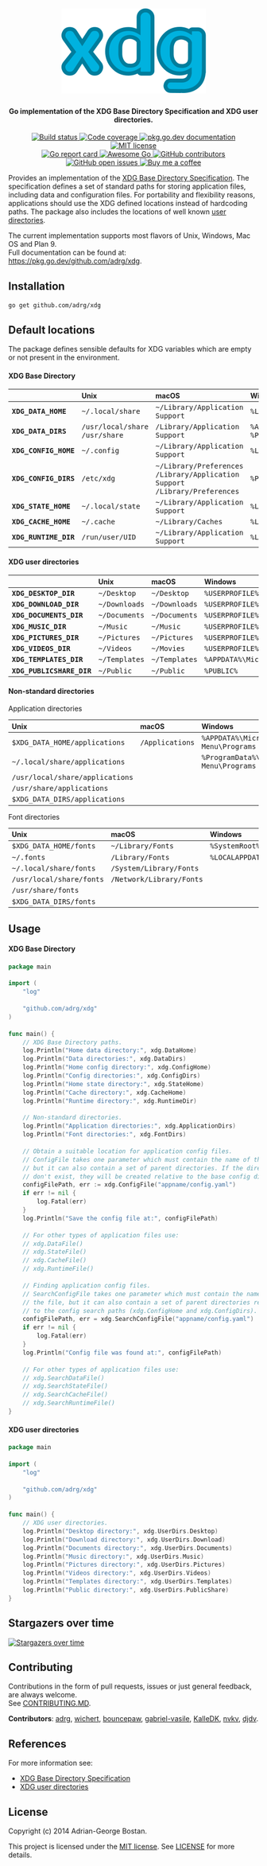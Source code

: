 <h1 align="center">
  <div>
    <img src="https://raw.githubusercontent.com/adrg/adrg.github.io/master/assets/projects/xdg/logo.svg" alt="xdg logo"/>
  </div>
</h1>

<h4 align="center">Go implementation of the XDG Base Directory Specification and XDG user directories.</h4>

<p align="center">
    <a href="https://github.com/adrg/xdg/actions?query=workflow%3ACI">
        <img alt="Build status" src="https://github.com/adrg/xdg/workflows/CI/badge.svg">
    </a>
    <a href="https://app.codecov.io/gh/adrg/xdg">
        <img alt="Code coverage" src="https://codecov.io/gh/adrg/xdg/branch/master/graphs/badge.svg?branch=master">
    </a>
    <a href="https://pkg.go.dev/github.com/adrg/xdg">
        <img alt="pkg.go.dev documentation" src="https://img.shields.io/badge/go.dev-reference-007d9c?logo=go&logoColor=white">
    </a>
    <a href="https://opensource.org/licenses/MIT" rel="nofollow">
        <img alt="MIT license" src="https://img.shields.io/github/license/adrg/xdg">
    </a>
    <br />
    <a href="https://goreportcard.com/report/github.com/adrg/xdg">
        <img alt="Go report card" src="https://goreportcard.com/badge/github.com/adrg/xdg">
    </a>
    <a href="https://github.com/avelino/awesome-go#configuration">
        <img alt="Awesome Go" src="https://awesome.re/mentioned-badge.svg">
    </a>
    <a href="https://github.com/adrg/xdg/graphs/contributors">
        <img alt="GitHub contributors" src="https://img.shields.io/github/contributors/adrg/xdg" />
    </a>
    <a href="https://github.com/adrg/xdg/issues">
        <img alt="GitHub open issues" src="https://img.shields.io/github/issues-raw/adrg/xdg">
    </a>
    <a href="https://ko-fi.com/T6T72WATK">
        <img alt="Buy me a coffee" src="https://img.shields.io/static/v1.svg?label=%20&message=Buy%20me%20a%20coffee&color=579fbf&logo=buy%20me%20a%20coffee&logoColor=white">
    </a>
</p>

Provides an implementation of the [XDG Base Directory Specification](https://specifications.freedesktop.org/basedir-spec/basedir-spec-latest.html).
The specification defines a set of standard paths for storing application files,
including data and configuration files. For portability and flexibility reasons,
applications should use the XDG defined locations instead of hardcoding paths.
The package also includes the locations of well known [user directories](https://wiki.archlinux.org/index.php/XDG_user_directories).

The current implementation supports most flavors of Unix, Windows, Mac OS and Plan 9.  
Full documentation can be found at: https://pkg.go.dev/github.com/adrg/xdg.

## Installation
    go get github.com/adrg/xdg

## Default locations

The package defines sensible defaults for XDG variables which are empty or not
present in the environment.

#### XDG Base Directory

|                                                | Unix                                                  | macOS                                                                                                            | Windows                                                   | Plan 9                     |
| :--------------------------------------------- | :---------------------------------------------------- | :--------------------------------------------------------------------------------------------------------------- | :-------------------------------------------------------- | :------------------------- |
| <kbd><b><samp>XDG_DATA_HOME</samp></b></kbd>   | <kbd>~/.local/share</kbd>                             | <kbd>~/Library/Application Support</kbd>                                                                         | <kbd>%LOCALAPPDATA%</kbd>                                 | <kbd>$home/lib</kbd>       |
| <kbd><b><samp>XDG_DATA_DIRS</samp></b></kbd>   | <kbd>/usr/local/share</kbd><br/><kbd>/usr/share</kbd> | <kbd>/Library/Application Support</kbd>                                                                          | <kbd>%APPDATA%</kbd><br/><kbd>%ProgramData%</kbd>         | <kbd>/lib</kbd>            |
| <kbd><b><samp>XDG_CONFIG_HOME</samp></b></kbd> | <kbd>~/.config</kbd>                                  | <kbd>~/Library/Application Support</kbd>                                                                         | <kbd>%LOCALAPPDATA%</kbd>                                 | <kbd>$home/lib</kbd>       |
| <kbd><b><samp>XDG_CONFIG_DIRS</samp></b></kbd> | <kbd>/etc/xdg</kbd>                                   | <kbd>~/Library/Preferences</kbd><br/><kbd>/Library/Application Support</kbd><br/><kbd>/Library/Preferences</kbd> | <kbd>%ProgramData%</kbd>                                  | <kbd>/lib</kbd>            |
| <kbd><b><samp>XDG_STATE_HOME</samp></b></kbd>  | <kbd>~/.local/state</kbd>                             | <kbd>~/Library/Application Support</kbd>                                                                         | <kbd>%LOCALAPPDATA%</kbd>                                 | <kbd>$home/lib/state</kbd> |
| <kbd><b><samp>XDG_CACHE_HOME</samp></b></kbd>  | <kbd>~/.cache</kbd>                                   | <kbd>~/Library/Caches</kbd>                                                                                      | <kbd>%LOCALAPPDATA%\cache</kbd>                           | <kbd>$home/lib/cache</kbd> |
| <kbd><b><samp>XDG_RUNTIME_DIR</samp></b></kbd> | <kbd>/run/user/UID</kbd>                              | <kbd>~/Library/Application Support</kbd>                                                                         | <kbd>%LOCALAPPDATA%</kbd>                                 | <kbd>/tmp</kbd>            |

#### XDG user directories

|                                                    | Unix                   | macOS                  | Windows                                          | Plan 9                     |
| :------------------------------------------------- | :--------------------- | :--------------------- | :----------------------------------------------- | :------------------------- |
| <kbd><b><samp>XDG_DESKTOP_DIR</samp></b></kbd>     | <kbd>~/Desktop</kbd>   | <kbd>~/Desktop</kbd>   | <kbd>%USERPROFILE%\Desktop</kbd>                 | <kbd>$home/desktop</kbd>   |
| <kbd><b><samp>XDG_DOWNLOAD_DIR</samp></b></kbd>    | <kbd>~/Downloads</kbd> | <kbd>~/Downloads</kbd> | <kbd>%USERPROFILE%\Downloads</kbd>               | <kbd>$home/downloads</kbd> |
| <kbd><b><samp>XDG_DOCUMENTS_DIR</samp></b></kbd>   | <kbd>~/Documents</kbd> | <kbd>~/Documents</kbd> | <kbd>%USERPROFILE%\Documents</kbd>               | <kbd>$home/documents</kbd> |
| <kbd><b><samp>XDG_MUSIC_DIR</samp></b></kbd>       | <kbd>~/Music</kbd>     | <kbd>~/Music</kbd>     | <kbd>%USERPROFILE%\Music</kbd>                   | <kbd>$home/music</kbd>     |
| <kbd><b><samp>XDG_PICTURES_DIR</samp></b></kbd>    | <kbd>~/Pictures</kbd>  | <kbd>~/Pictures</kbd>  | <kbd>%USERPROFILE%\Pictures</kbd>                | <kbd>$home/pictures</kbd>  |
| <kbd><b><samp>XDG_VIDEOS_DIR</samp></b></kbd>      | <kbd>~/Videos</kbd>    | <kbd>~/Movies</kbd>    | <kbd>%USERPROFILE%\Videos</kbd>                  | <kbd>$home/videos</kbd>    |
| <kbd><b><samp>XDG_TEMPLATES_DIR</samp></b></kbd>   | <kbd>~/Templates</kbd> | <kbd>~/Templates</kbd> | <kbd>%APPDATA%\Microsoft\Windows\Templates</kbd> | <kbd>$home/templates</kbd> |
| <kbd><b><samp>XDG_PUBLICSHARE_DIR</samp></b></kbd> | <kbd>~/Public</kbd>    | <kbd>~/Public</kbd>    | <kbd>%PUBLIC%</kbd>                              | <kbd>$home/public</kbd>    |

#### Non-standard directories

Application directories

| Unix                                     | macOS                    | Windows                                                        | Plan 9                |
| :--------------------------------------- | :----------------------- | :--------------------------------------------------------------| :-------------------- |
| <kbd>$XDG_DATA_HOME/applications</kbd>   | <kbd>/Applications</kbd> | <kbd>%APPDATA%\Microsoft\Windows\Start Menu\Programs</kbd>     | <kbd>$home/bin</kbd>  |
| <kbd>~/.local/share/applications</kbd>   |                          | <kbd>%ProgramData%\Microsoft\Windows\Start Menu\Programs</kbd> | <kbd>/bin</kbd>       |
| <kbd>/usr/local/share/applications</kbd> |                          |                                                                |                       |
| <kbd>/usr/share/applications</kbd>       |                          |                                                                |                       |
| <kbd>$XDG_DATA_DIRS/applications</kbd>   |                          |                                                                |                       |

Font directories

| Unix                              | macOS                             | Windows                                           | Plan 9                    |
| :-------------------------------- | :-------------------------------- | :------------------------------------------------ | :------------------------ |
| <kbd>$XDG_DATA_HOME/fonts</kbd>   | <kbd>~/Library/Fonts</kbd>        | <kbd>%SystemRoot%\Fonts</kbd>                     | <kbd>$home/lib/font</kbd> |
| <kbd>~/.fonts</kbd>               | <kbd>/Library/Fonts</kbd>         | <kbd>%LOCALAPPDATA%\Microsoft\Windows\Fonts</kbd> | <kbd>/lib/font</kbd>      |
| <kbd>~/.local/share/fonts</kbd>   | <kbd>/System/Library/Fonts</kbd>  |                                                   |                           |
| <kbd>/usr/local/share/fonts</kbd> | <kbd>/Network/Library/Fonts</kbd> |                                                   |                           |
| <kbd>/usr/share/fonts</kbd>       |                                   |                                                   |                           |
| <kbd>$XDG_DATA_DIRS/fonts</kbd>   |                                   |                                                   |                           |

## Usage

#### XDG Base Directory

```go
package main

import (
	"log"

	"github.com/adrg/xdg"
)

func main() {
	// XDG Base Directory paths.
	log.Println("Home data directory:", xdg.DataHome)
	log.Println("Data directories:", xdg.DataDirs)
	log.Println("Home config directory:", xdg.ConfigHome)
	log.Println("Config directories:", xdg.ConfigDirs)
	log.Println("Home state directory:", xdg.StateHome)
	log.Println("Cache directory:", xdg.CacheHome)
	log.Println("Runtime directory:", xdg.RuntimeDir)

	// Non-standard directories.
	log.Println("Application directories:", xdg.ApplicationDirs)
	log.Println("Font directories:", xdg.FontDirs)

	// Obtain a suitable location for application config files.
	// ConfigFile takes one parameter which must contain the name of the file,
	// but it can also contain a set of parent directories. If the directories
	// don't exist, they will be created relative to the base config directory.
	configFilePath, err := xdg.ConfigFile("appname/config.yaml")
	if err != nil {
		log.Fatal(err)
	}
	log.Println("Save the config file at:", configFilePath)

	// For other types of application files use:
	// xdg.DataFile()
	// xdg.StateFile()
	// xdg.CacheFile()
	// xdg.RuntimeFile()

	// Finding application config files.
	// SearchConfigFile takes one parameter which must contain the name of
	// the file, but it can also contain a set of parent directories relative
	// to the config search paths (xdg.ConfigHome and xdg.ConfigDirs).
	configFilePath, err = xdg.SearchConfigFile("appname/config.yaml")
	if err != nil {
		log.Fatal(err)
	}
	log.Println("Config file was found at:", configFilePath)

	// For other types of application files use:
	// xdg.SearchDataFile()
	// xdg.SearchStateFile()
	// xdg.SearchCacheFile()
	// xdg.SearchRuntimeFile()
}
```

#### XDG user directories

```go
package main

import (
	"log"

	"github.com/adrg/xdg"
)

func main() {
	// XDG user directories.
	log.Println("Desktop directory:", xdg.UserDirs.Desktop)
	log.Println("Download directory:", xdg.UserDirs.Download)
	log.Println("Documents directory:", xdg.UserDirs.Documents)
	log.Println("Music directory:", xdg.UserDirs.Music)
	log.Println("Pictures directory:", xdg.UserDirs.Pictures)
	log.Println("Videos directory:", xdg.UserDirs.Videos)
	log.Println("Templates directory:", xdg.UserDirs.Templates)
	log.Println("Public directory:", xdg.UserDirs.PublicShare)
}
```

## Stargazers over time

[![Stargazers over time](https://starchart.cc/adrg/xdg.svg)](https://starchart.cc/adrg/xdg)

## Contributing

Contributions in the form of pull requests, issues or just general feedback,
are always welcome.  
See [CONTRIBUTING.MD](CONTRIBUTING.md).

**Contributors**:
[adrg](https://github.com/adrg),
[wichert](https://github.com/wichert),
[bouncepaw](https://github.com/bouncepaw),
[gabriel-vasile](https://github.com/gabriel-vasile),
[KalleDK](https://github.com/KalleDK),
[nvkv](https://github.com/nvkv),
[djdv](https://github.com/djdv).

## References

For more information see:
* [XDG Base Directory Specification](https://specifications.freedesktop.org/basedir-spec/basedir-spec-latest.html)
* [XDG user directories](https://wiki.archlinux.org/index.php/XDG_user_directories)

## License

Copyright (c) 2014 Adrian-George Bostan.

This project is licensed under the [MIT license](https://opensource.org/licenses/MIT).
See [LICENSE](LICENSE) for more details.
